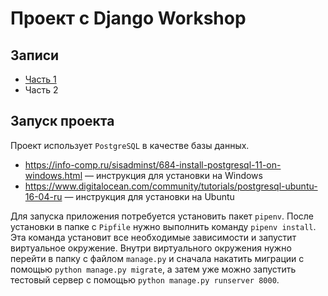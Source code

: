 # Проект c Django Workshop
## Записи 

* [Часть 1](https://www.youtube.com/watch?v=G-7T5Z5lQ84&feature=youtu.be)
* Часть 2

## Запуск проекта 

Проект использует `PostgreSQL` в качестве базы данных.

* https://info-comp.ru/sisadminst/684-install-postgresql-11-on-windows.html — инструкция для установки на Windows
* https://www.digitalocean.com/community/tutorials/postgresql-ubuntu-16-04-ru — инструкция для установки на Ubuntu

Для запуска приложения потребуется установить пакет `pipenv`. После установки в папке с `Pipfile` нужно выполнить команду `pipenv install`. Эта команда установит все необходимые зависимости и запустит виртуальное окружение. Внутри виртуального окружения нужно перейти в папку с файлом `manage.py` и сначала накатить миграции с помощью `python manage.py migrate`, а затем уже можно запустить тестовый сервер с помощью `python manage.py runserver 8000`.
